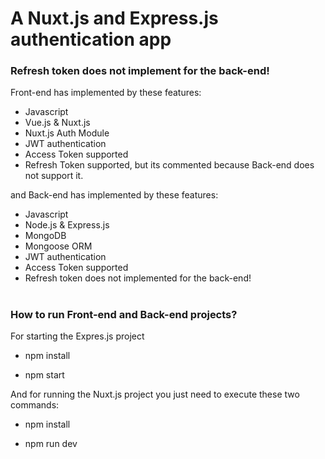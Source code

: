 # A Nuxt.js and Express.js authentication app

### Refresh token does not implement for the back-end!

Front-end has implemented by these features:

* Javascript
* Vue.js & Nuxt.js 
* Nuxt.js Auth Module
* JWT authentication
* Access Token supported
* Refresh Token supported, but its commented because Back-end does not support it. 

and Back-end has implemented by these features:

* Javascript
* Node.js & Express.js
* MongoDB
* Mongoose ORM
* JWT authentication
* Access Token supported
* Refresh token does not implemented for the back-end!

# 
### How to run Front-end and Back-end projects?

For starting the Expres.js project 

* npm install 

* npm start


And for running the Nuxt.js project you just need to execute these two commands:

* npm install 

* npm run dev




